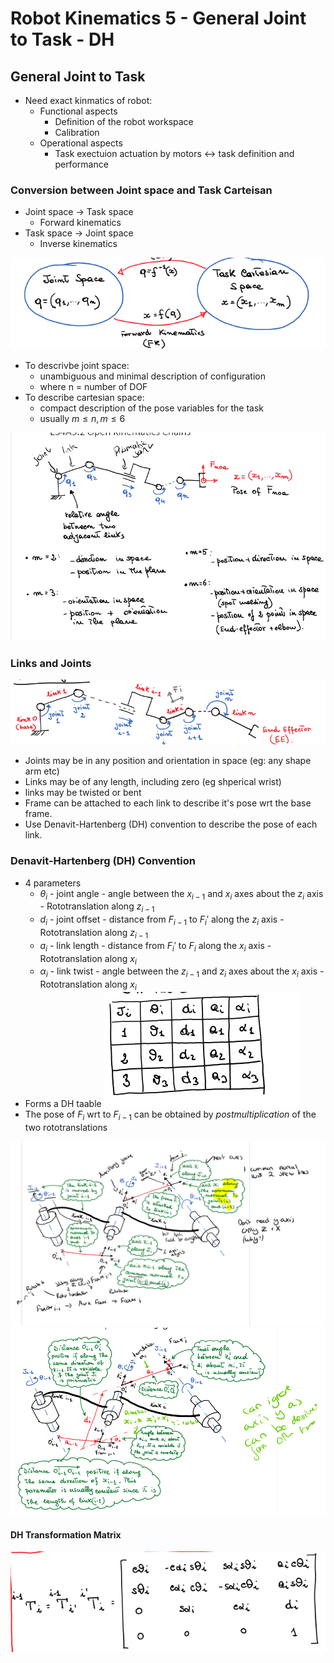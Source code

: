 # Robot Kinematics 5 - General Joint to Task - DH

## General Joint to Task
- Need exact kinmatics of robot:
  - Functional aspects
    - Definition of the robot workspace
    - Calibration
  - Operational aspects
    - Task exectuion actuation by motors <-> task definition and performance

### Conversion between Joint space and Task Carteisan
- Joint space ->  Task space
  - Forward kinematics
- Task space -> Joint space
  - Inverse kinematics

![alt text](imgs/robot_kinematics5/image.png)

- To descrivbe joint space:
  - unambiguous and minimal description of configuration
  - where n = number of DOF
- To describe cartesian space:
  - compact description of the pose variables for the task
  - usually $m \leq n, m \leq 6$


![alt text](imgs/robot_kinematics5/image-1.png)

### Links and Joints


![alt text](imgs/robot_kinematics5/image-2.png)

- Joints may be in any position and orientation in space (eg: any shape arm etc)
- Links may be of any length, including zero (eg shperical wrist)
- links may be twisted or bent
- Frame can be attached to each link to describe it's pose wrt the base frame.
- Use Denavit-Hartenberg (DH) convention to describe the pose of each link.


### Denavit-Hartenberg (DH) Convention
- 4 parameters
  - $\theta_i$ - joint angle - angle between the $x_{i-1}$ and $x_i$ axes about the $z_i$ axis - Rototranslation along $z_{i-1}$
  - $d_i$ - joint offset - distance from $F_{i-1}$ to $F_i'$ along the $z_i$ axis - Rototranslation along $z_{i-1}$
  - $a_i$ - link length - distance from $F_i'$ to $F_i$ along the $x_i$ axis - Rototranslation along $x_i$
  - $\alpha_i$ - link twist - angle between the $z_{i-1}$ and $z_i$ axes about the $x_i$ axis - Rototranslation along $x_i$
- Forms a DH taable 
  ![alt text](imgs/robot_kinematics5/image-3.png)
- The pose of $F_i$ wrt to $F_{i-1}$ can be obtained by *postmultiplication* of the two rototranslations
  

![alt text](imgs/robot_kinematics5/image-5.png)
![alt text](imgs/robot_kinematics5/image-6.png)

#### DH Transformation Matrix

![alt text](imgs/robot_kinematics5/image-4.png)